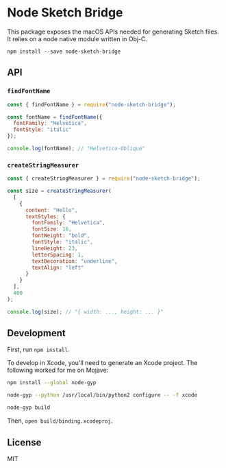 # Node Sketch Bridge

This package exposes the macOS APIs needed for generating Sketch files. It relies on a node native module written in Obj-C.

```
npm install --save node-sketch-bridge
```

## API

### `findFontName`

```js
const { findFontName } = require("node-sketch-bridge");

const fontName = findFontName({
  fontFamily: "Helvetica",
  fontStyle: "italic"
});

console.log(fontName); // "Helvetica-Oblique"
```

### `createStringMeasurer`

```js
const { createStringMeasurer } = require("node-sketch-bridge");

const size = createStringMeasurer(
  [
    {
      content: "Hello",
      textStyles: {
        fontFamily: "Helvetica",
        fontSize: 16,
        fontWeight: "bold",
        fontStyle: "italic",
        lineHeight: 23,
        letterSpacing: 1,
        textDecoration: "underline",
        textAlign: "left"
      }
    }
  ],
  400
);

console.log(size); // "{ width: ..., height: ... }"
```

## Development

First, run `npm install`.

To develop in Xcode, you'll need to generate an Xcode project. The following worked for me on Mojave:

```bash
npm install --global node-gyp

node-gyp --python /usr/local/bin/python2 configure -- -f xcode

node-gyp build
```

Then, `open build/binding.xcodeproj`.

## License

MIT
